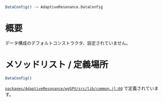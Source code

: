 ```julia
DataConfig() -> AdaptiveResonance.DataConfig

```

# 概要

データ構成のデフォルトコンストラクタ、設定されていません。

# メソッドリスト / 定義場所

```julia
DataConfig()
```

[`packages/AdaptiveResonance/wgSPV/src/lib/common.jl:60`](file:///home/terasaki/.julia/packages/AdaptiveResonance/wgSPV/src/lib/common.jl) で定義されています。
